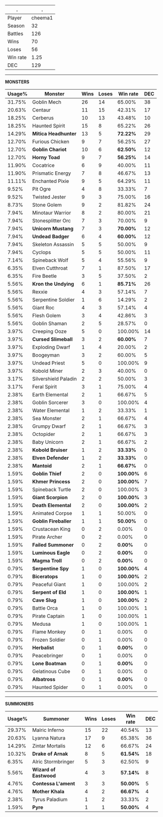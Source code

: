 .|.
|-|-
Player|cheema1
Season|32
Battles|126
Wins|70
Loses|56
Win rate|1.25
DEC|129

---
**MONSTERS**

Usage%|Monster|Wins|Loses|Win rate|DEC|
-|-|-|-|-|-|
31.75%|Goblin Mech|26|14|65.00%|38|
20.63%|Centaur|11|15|42.31%|17|
18.25%|Cerberus|10|13|43.48%|10|
18.25%|Haunted Spirit|15|8|65.22%|26|
14.29%|**Mitica Headhunter**|13|5|**72.22%**|29|
12.70%|Furious Chicken|9|7|56.25%|27|
12.70%|**Goblin Chariot**|10|6|**62.50%**|12|
12.70%|**Horny Toad**|9|7|**56.25%**|14|
11.90%|Cocatrice|6|9|40.00%|11|
11.90%|Prismatic Energy|7|8|46.67%|13|
11.11%|Enchanted Pixie|9|5|64.29%|11|
9.52%|Pit Ogre|4|8|33.33%|7|
9.52%|Twisted Jester|9|3|75.00%|16|
8.73%|Stone Golem|9|2|81.82%|24|
7.94%|Minotaur Warrior|8|2|80.00%|21|
7.94%|Stonesplitter Orc|7|3|70.00%|9|
7.94%|**Unicorn Mustang**|7|3|**70.00%**|12|
7.94%|**Undead Badger**|6|4|**60.00%**|12|
7.94%|Skeleton Assassin|5|5|50.00%|9|
7.94%|Cyclops|5|5|50.00%|11|
7.14%|Spineback Wolf|5|4|55.56%|9|
6.35%|Elven Cutthroat|7|1|87.50%|17|
6.35%|Fire Beetle|3|5|37.50%|2|
5.56%|**Kron the Undying**|6|1|**85.71%**|26|
5.56%|Rexxie|4|3|57.14%|7|
5.56%|Serpentine Soldier|1|6|14.29%|2|
5.56%|Giant Roc|4|3|57.14%|4|
5.56%|Flesh Golem|3|4|42.86%|3|
5.56%|Goblin Shaman|2|5|28.57%|0|
3.97%|Creeping Ooze|5|0|100.00%|14|
3.97%|**Cursed Slimeball**|3|2|**60.00%**|7|
3.97%|Exploding Dwarf|1|4|20.00%|2|
3.97%|Boogeyman|3|2|60.00%|5|
3.97%|Undead Priest|5|0|100.00%|9|
3.97%|Kobold Miner|2|3|40.00%|0|
3.17%|Silvershield Paladin|2|2|50.00%|3|
3.17%|Feral Spirit|3|1|75.00%|4|
2.38%|Earth Elemental|2|1|66.67%|5|
2.38%|Goblin Sorcerer|3|0|100.00%|4|
2.38%|Water Elemental|1|2|33.33%|1|
2.38%|Sea Monster|2|1|66.67%|4|
2.38%|Grumpy Dwarf|2|1|66.67%|3|
2.38%|Octopider|2|1|66.67%|3|
2.38%|Baby Unicorn|2|1|66.67%|2|
2.38%|**Kobold Bruiser**|1|2|**33.33%**|0|
2.38%|**Elven Defender**|1|2|**33.33%**|0|
2.38%|**Mantoid**|2|1|**66.67%**|0|
1.59%|**Goblin Thief**|2|0|**100.00%**|6|
1.59%|**Khmer Princess**|2|0|**100.00%**|7|
1.59%|Spineback Turtle|2|0|100.00%|3|
1.59%|**Giant Scorpion**|2|0|**100.00%**|3|
1.59%|**Death Elemental**|2|0|**100.00%**|2|
1.59%|Animated Corpse|1|1|50.00%|0|
1.59%|**Goblin Fireballer**|1|1|**50.00%**|0|
1.59%|Crustacean King|0|2|0.00%|0|
1.59%|Pirate Archer|0|2|0.00%|0|
1.59%|**Failed Summoner**|0|2|**0.00%**|0|
1.59%|**Luminous Eagle**|0|2|**0.00%**|0|
1.59%|**Magma Troll**|0|2|**0.00%**|0|
0.79%|**Serpentine Spy**|1|0|**100.00%**|4|
0.79%|**Biceratops**|1|0|**100.00%**|2|
0.79%|Peaceful Giant|1|0|100.00%|2|
0.79%|**Serpent of Eld**|1|0|**100.00%**|1|
0.79%|**Cave Slug**|1|0|**100.00%**|2|
0.79%|Battle Orca|1|0|100.00%|1|
0.79%|Pirate Captain|1|0|100.00%|1|
0.79%|Medusa|1|0|100.00%|1|
0.79%|Flame Monkey|0|1|0.00%|0|
0.79%|Frozen Soldier|0|1|0.00%|0|
0.79%|**Herbalist**|0|1|**0.00%**|0|
0.79%|Peacebringer|0|1|0.00%|0|
0.79%|**Lone Boatman**|0|1|**0.00%**|0|
0.79%|Gelatinous Cube|0|1|0.00%|0|
0.79%|**Albatross**|0|1|**0.00%**|0|
0.79%|Haunted Spider|0|1|0.00%|0|

---
**SUMMONERS**

Usage%|Summoner|Wins|Loses|Win rate|DEC|
-|-|-|-|-|-|
29.37%|Malric Inferno|15|22|40.54%|13|
20.63%|Lyanna Natura|17|9|65.38%|36|
14.29%|Zintar Mortalis|12|6|66.67%|24|
10.32%|**Drake of Arnak**|8|5|**61.54%**|18|
6.35%|Alric Stormbringer|5|3|62.50%|9|
5.56%|**Wizard of Eastwood**|4|3|**57.14%**|8|
4.76%|**Contessa L'ament**|3|3|**50.00%**|5|
4.76%|**Mother Khala**|4|2|**66.67%**|4|
2.38%|Tyrus Paladium|1|2|33.33%|2|
1.59%|**Pyre**|1|1|**50.00%**|4|
